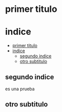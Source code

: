 # primer titulo

# indice
- [primer titulo](#primer-titulo)
- [indice](#indice)
  - [segundo indice](#segundo-indice)
  - [otro subtitulo](#otro-subtitulo)

## segundo indice
es una prueba
## otro subtitulo
